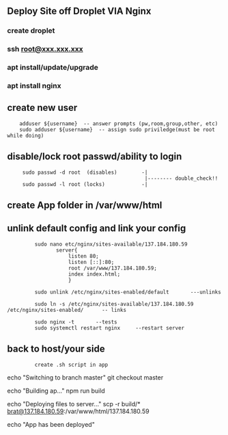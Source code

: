 ## Deploy Site off Droplet VIA Nginx

### create droplet

### ssh root@xxx.xxx.xxx

### apt install/update/upgrade

### apt install nginx

## create new user

        adduser ${username}  -- answer prompts (pw,room,group,other, etc)
        sudo adduser ${username}  -- assign sudo priviledge(must be root while doing)

## disable/lock root passwd/ability to login

         sudo passwd -d root  (disables)        -|
                                                 |-------- double_check!!
         sudo passwd -l root (locks)            -|

## create App folder in /var/www/html

## unlink default config and link your config

             sudo nano etc/nginx/sites-available/137.184.180.59
                    server{
                        listen 80;
                        listen [::]:80;
                        root /var/www/137.184.180.59;
                        index index.html;
                        }

             sudo unlink /etc/nginx/sites-enabled/default       ---unlinks

             sudo ln -s /etc/nginx/sites-available/137.184.180.59 /etc/nginx/sites-enabled/      -- links

             sudo nginx -t       --tests
             sudo systemctl restart nginx     --restart server

## back to host/your side

             create .sh script in app

echo "Switching to branch master"
git checkout master

echo "Building ap..."
npm run build

echo "Deploying files to server..."
scp -r build/\* brat@137.184.180.59:/var/www/html/137.184.180.59

echo "App has been deployed"
